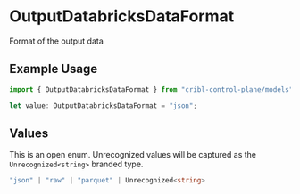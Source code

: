 # OutputDatabricksDataFormat

Format of the output data

## Example Usage

```typescript
import { OutputDatabricksDataFormat } from "cribl-control-plane/models";

let value: OutputDatabricksDataFormat = "json";
```

## Values

This is an open enum. Unrecognized values will be captured as the `Unrecognized<string>` branded type.

```typescript
"json" | "raw" | "parquet" | Unrecognized<string>
```